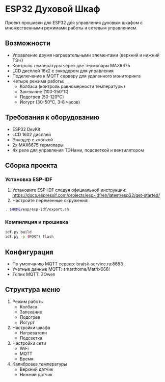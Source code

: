 # ESP32 Духовой Шкаф

Проект прошивки для ESP32 для управления духовым шкафом с множественными режимами работы и сетевым управлением.

## Возможности
- Управление двумя нагревательными элементами (верхний и нижний ТЭН)
- Контроль температуры через две термопары MAX6675
- LCD дисплей 16x2 с энкодером для управления
- Подключение к MQTT серверу для удаленного мониторинга
- Четыре режима работы:
  - Колбаса (контроль равномерности температуры)
  - Запекание (100-250°C)
  - Подогрев (50-120°C)
  - Йогурт (30-50°C, 3-8 часов)

## Требования к оборудованию
- ESP32 DevKit
- LCD 1602 дисплей
- Энкодер с кнопкой
- 2x MAX6675 термопары
- 4x реле для управления ТЭНами, подсветкой и вентилятором

## Сборка проекта

### Установка ESP-IDF
1. Установите ESP-IDF следуя официальной инструкции: https://docs.espressif.com/projects/esp-idf/en/latest/esp32/get-started/
2. Настройте переменные окружения:
```bash
. $HOME/esp/esp-idf/export.sh
```

### Компиляция и прошивка
```bash
idf.py build
idf.py -p (PORT) flash
```

## Конфигурация
- По умолчанию MQTT сервер: bratsk-service.ru:8883
- Учетные данные MQTT: smarthome/Matrix666!
- Топик MQTT: ZOwen

## Структура меню
1. Режим работы
   - Колбаса
   - Запекание
   - Подогрев
   - Йогурт
2. Настройки шкафа
   - Нагреватели
   - Подсветка
3. Настройки сети
   - WiFi
   - MQTT
   - Время
4. Калибровка температуры
   - Верхний датчик
   - Нижний датчик
